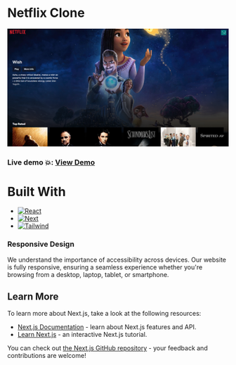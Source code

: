# Netflix Clone

[![Product Name Screen Shot][product-screenshot]](https://https://netflixe-clone-page.vercel.app/)

### Live demo 💥: <a href="https://netflixe-clone-page.vercel.app/">View Demo</a>

# Built With

- [![React][React.js]][React-url]
- [![Next][Next.js]][Next-url]
- [![Tailwind][Tailwind.com]][Tailwind-url]

### Responsive Design

We understand the importance of accessibility across devices. Our website is fully responsive, ensuring a seamless experience whether you're browsing from a desktop, laptop, tablet, or smartphone.

[product-screenshot]: src/app/images/netflix-clone-image.png
[React.js]: https://img.shields.io/badge/React-20232A?style=for-the-badge&logo=react&logoColor=61DAFB
[Next.js]: https://img.shields.io/badge/next.js-000000?style=for-the-badge&logo=nextdotjs&logoColor=white
[React-url]: https://reactjs.org/
[Next-url]: https://nextjs.org
[Tailwind-url]: https://tailwindcss.com
[Tailwind.com]: https://img.shields.io/badge/Tailwind_CSS-38B2AC?style=for-the-badge&logo=tailwind-css&logoColor=white

## Learn More

To learn more about Next.js, take a look at the following resources:

- [Next.js Documentation](https://nextjs.org/docs) - learn about Next.js features and API.
- [Learn Next.js](https://nextjs.org/learn) - an interactive Next.js tutorial.

You can check out [the Next.js GitHub repository](https://github.com/vercel/next.js/) - your feedback and contributions are welcome!
